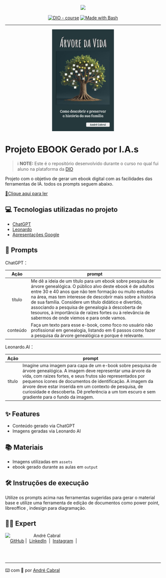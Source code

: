 <p align="center">
    <img width="100" src=".github/assets/banner.png">
</p>


<p align="center">
<a href="https://dio.me/"><img src="https://img.shields.io/badge/DIO-Course-28DA77?logo=youtube" alt="DIO - course"></a>
<a href="https://www.gnu.org/software/bash/" title="Go to Bash homepage"><img src="https://img.shields.io/badge/Prompt-Project-blue?logo=gnu-bash&amp;logoColor=white" alt="Made with Bash"></a></p>

-------


<p align="center">
<img 
    src="./assets/ebook_capa.jpg"
    width="200"  
/>
</p>

# Projeto EBOOK Gerado por I.A.s


 > ℹ️ **NOTE:** Este é o repositório desenvolvido durante o curso no qual fui aluno na plataforma da [DIO](https://dio.me)

Projeto com o objetivo de gerar um ebook digital com as facilidades das ferramentas de IA. todos os prompts
seguem abaixo.

<a href="https://github.com/andrescabral85/criando_um_ebook_IA/blob/main/output/E-book%20%20-%20%C3%81rvore%20da%20Vida.pdf" title="View PDF now"> 📕Clique aqui para ler</a>

## 💻 Tecnologias utilizadas no projeto

- [ChatGPT](https://chat.openai.com/) 
- [Leonardo](https://www.leonardo.ai/)
- [Apresentações Google](https://docs.google.com/presentation)

## 🧠 Prompts


ChatGPT：

|   Ação   | prompt                                                                                                                                                                                                                                                                         |
| :------: | ------------------------------------------------------------------------------------------------------------------------------------------------------------------------------------------------------------------------------------------------------------------------------ |
|  título  | Me dê a ideia de um título para um ebook sobre pesquisa de árvore genealógica. O público alvo deste ebook é de adultos entre 30 e 40 anos que não tem formação ou muito estudos na área, mas tem interesse de descobrir mais sobre a história de sua família. Considere um título didático e divertido, associando a pesquisa de genealogia à descoberta de tesouros, à importância de raízes fortes ou à relevância de sabermos de onde viemos e para onde vamos.                                                         |
| conteúdo | Faça um texto para esse e-book, como foco no usuário não profissional em genealogia,  listando em 6 passos como fazer a pesquisa da árvore genealógica e porque é relevante. |


Leonardo.AI：

|  Ação  | prompt                                                                                 |
| :----: | -------------------------------------------------------------------------------------- |
| título | Imagine uma imagem para capa de um e-book sobre pesquisa de árvore genealógica. A imagem deve representar uma árvore da vída, com raizes fortes, e seus frutos são representados por pequenos ícones de documentos de identificação. A imagem da árvore deve estar inserida em um contexto de pesquisa, de curiosidade e descoberta. Dê preferência a um tom escuro e sem gradiente para o fundo da imagem. |

## ✨ Features

- Conteúdo gerado via ChatGPT
- Imagens geradas via Leonardo AI

## 📚 Materiais

- Imagens utilizadas em `assets`
- ebook gerado durante as aulas em `output`

## 🛠️ Instruções de execução

Utilize os prompts acima nas ferramentas sugeridas para gerar o material base e utilize uma ferramenta de edição de documentos como power point, libreoffice , indesign para diagramação.

## 👨‍💻 Expert

<p>
    <img 
      align=left 
      margin=10 
      width=80 
      src="https://avatars.githubusercontent.com/u/126682540?v=4"
    />
    <p>&nbsp&nbsp&nbspAndré Cabral<br>
    &nbsp&nbsp&nbsp
    <a href="https://github.com/andrescabral85">
    GitHub</a>&nbsp;|&nbsp;
    <a href="www.linkedin.com/in/
andre-s-cabral">LinkedIn</a>
&nbsp;|&nbsp;
    <a href="https://www.instagram.com/andrescabral85/">
    Instagram</a>
&nbsp;|&nbsp;</p>
</p>
<br/><br/>
<p>

---

⌨️ com 💜 por [André Cabral](https://github.com/andrescabral85)
